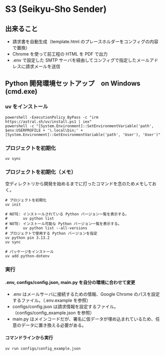 # S3 (Seikyu-Sho Sender)
## 出来ること
- 請求書を自動生成（template.html のプレースホルダーをコンフィグの内容で置換）
- Chrome を使って前工程の HTML を PDF で出力
- .env で設定した SMTP サーバを経由してコンフィグで指定したメールアドレスに請求メールを送信

## Python 開発環境セットアップ　on Windows (cmd.exe)
### uv をインストール
```shell
powershell -ExecutionPolicy ByPass -c "irm https://astral.sh/uv/install.ps1 | iex"
powershell -c "[System.Environment]::SetEnvironmentVariable('path', $env:USERPROFILE + '\.local\bin;' + [System.Environment]::GetEnvironmentVariable('path', 'User'), 'User')"
```

### プロジェクトを初期化
```shell
uv sync
```

### プロジェクトを初期化（メモ）
空ディレクトリから開発を始めるまでに打ったコマンドを念のためメモしておく。
```shell
# プロジェクトを初期化
uv init

# NOTE: インストールされている Python バージョン一覧を表示する。
#       uv python list
# NOTE: インストール可能な Python バージョン一覧を表示する。
#       uv python list --all-versions
# プロジェクトで使用する Python バージョンを指定
uv python pin 3.13.2
uv sync

# パッケージをインストール
uv add python-dotenv
```

### 実行
#### .env, configs/config.json, main.py を自分の環境に合わせて変更
- .env はメールサーバに接続するための情報、Google Chrome のパスを設定するファイル。（.env.example を参照）
- configs/config.json は請求情報を設定するファイル。（configs/config_example.json を参照）
- main.py はメインコードだが、署名に仮データが埋め込まれているため、任意のデータに置き換える必要がある。

#### コマンドラインから実行
```shell
uv run configs/config_example.json
```

